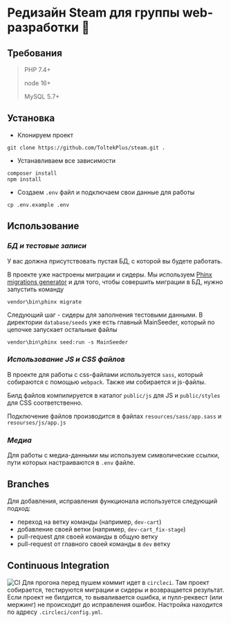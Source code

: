 # Редизайн Steam для группы web-разработки :rocket:

## Требования
> PHP 7.4+
> 
> node 16+
> 
> MySQL 5.7+

## Установка
- Клонируем проект
```
git clone https://github.com/ToltekPlus/steam.git .
```

- Устанавливаем все зависимости
```
composer install
npm install
```

- Создаем ``.env`` файл и подключаем свои данные для работы
```
cp .env.example .env
```

## Использование
### *БД и тестовые записи*
У вас должна присутствовать пустая БД, с которой вы будете работать.

В проекте уже настроены миграции и сидеры. Мы используем [Phinx migrations generator](https://github.com/odan/phinx-migrations-generator) и
для того, чтобы совершить миграции в БД, нужно запустить команду
```
vendor\bin\phinx migrate
```

Следующий шаг - сидеры для заполнения тестовыми данными. В директории ``database/seeds`` уже есть главный MainSeeder, который по цепочке запускает остальные файлы
```
vendor\bin\phinx seed:run -s MainSeeder
```

### *Использование JS и CSS файлов*
В проекте для работы с css-файлами используется ``sass``, который собираются с помощью ``webpack``. Также им собирается и js-файлы.

Билд файлов компилируется в каталог ``public/js`` для JS и ``public/styles`` для CSS соответственно.

Подключение файлов производится в файлах ``resources/sass/app.sass`` и ``resourses/js/app.js``

### *Медиа*
Для работы с медиа-данными мы используем символические ссылки, пути которых настраиваются в ``.env`` файле.

## Branches
Для добавления, исправления функционала используется следующий подход:
- переход на ветку команды (например, ``dev-cart``)
- добавление своей ветки (например, ``dev-cart_fix-stage``)
- pull-request для своей команды в общую ветку
- pull-request от главного своей команды в ``dev`` ветку

## Continuous Integration
![CI](https://hsto.org/r/w1560/webt/eu/y-/xc/euy-xcul0bvx8zvzhpz2uvr_0tk.png)
Для прогона перед пушем коммит идет в ``circleci``. Там проект собирается, тестируются миграции и сидеры и возвращается результат.
Если проект не билдится, то вываливается ошибка, и пулл-реквест (или мержинг) не происходит до исправления ошибок.
Настройка находится по адресу ``.circleci/config.yml``.
